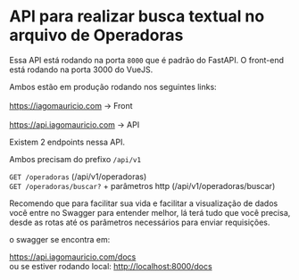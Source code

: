 # API para realizar busca textual no arquivo de Operadoras

Essa API está rodando na porta `8000` que é padrão do FastAPI.
O front-end está rodando na porta 3000 do VueJS.

Ambos estão em produção rodando nos seguintes links: <br><br>
<a href="https://iagomauricio.com">https://iagomauricio.com</a> -> Front <br><br>
<a href="https://api.iagomauricio.com">https://api.iagomauricio.com</a> -> API

Existem 2 endpoints nessa API.

Ambos precisam do prefixo `/api/v1`

`GET /operadoras` (/api/v1/operadoras) <br>
`GET /operadoras/buscar?` + parâmetros http (/api/v1/operadoras/buscar)

Recomendo que para facilitar sua vida e facilitar a visualização de dados você entre no Swagger para entender melhor, lá terá tudo que você precisa, desde as rotas até os parâmetros necessários para enviar requisições.

o swagger se encontra em:

<a href="https://api.iagomauricio.com/docs">
https://api.iagomauricio.com/docs
</a>
<br>
ou se estiver rodando local:

<a href="http://localhost:8080/docs">
http://localhost:8000/docs
</a>